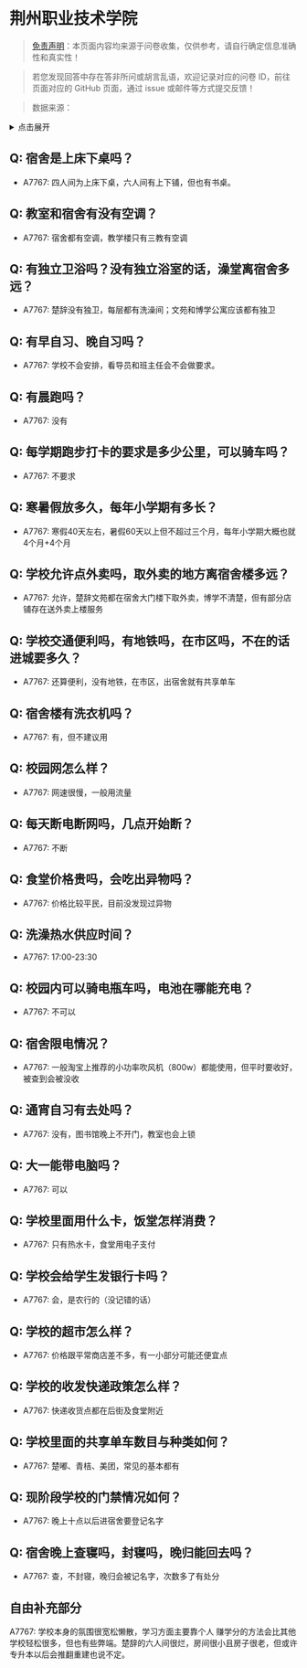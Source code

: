 # 荆州职业技术学院

> [免责声明](https://colleges.chat/#_3)：本页面内容均来源于问卷收集，仅供参考，请自行确定信息准确性和真实性！

> 若您发现回答中存在答非所问或胡言乱语，欢迎记录对应的问卷 ID，前往页面对应的 GitHub 页面，通过 issue 或邮件等方式提交反馈！

> 数据来源：

<details><summary>点击展开</summary>
<ul>
<li>A7767: 935649317@qq.com (2022 年 06 月)</li>
</ul>
</details>

## Q: 宿舍是上床下桌吗？

- A7767: 四人间为上床下桌，六人间有上下铺，但也有书桌。

## Q: 教室和宿舍有没有空调？

- A7767: 宿舍都有空调，教学楼只有三教有空调

## Q: 有独立卫浴吗？没有独立浴室的话，澡堂离宿舍多远？

- A7767: 楚辞没有独卫，每层都有洗澡间；文苑和博学公寓应该都有独卫

## Q: 有早自习、晚自习吗？

- A7767: 学校不会安排，看导员和班主任会不会做要求。

## Q: 有晨跑吗？

- A7767: 没有

## Q: 每学期跑步打卡的要求是多少公里，可以骑车吗？

- A7767: 不要求

## Q: 寒暑假放多久，每年小学期有多长？

- A7767: 寒假40天左右，暑假60天以上但不超过三个月，每年小学期大概也就4个月+4个月

## Q: 学校允许点外卖吗，取外卖的地方离宿舍楼多远？

- A7767: 允许，楚辞文苑都在宿舍大门楼下取外卖，博学不清楚，但有部分店铺存在送外卖上楼服务

## Q: 学校交通便利吗，有地铁吗，在市区吗，不在的话进城要多久？

- A7767: 还算便利，没有地铁，在市区，出宿舍就有共享单车

## Q: 宿舍楼有洗衣机吗？

- A7767: 有，但不建议用

## Q: 校园网怎么样？

- A7767: 网速很慢，一般用流量

## Q: 每天断电断网吗，几点开始断？

- A7767: 不断

## Q: 食堂价格贵吗，会吃出异物吗？

- A7767: 价格比较平民，目前没发现过异物

## Q: 洗澡热水供应时间？

- A7767: 17:00-23:30

## Q: 校园内可以骑电瓶车吗，电池在哪能充电？

- A7767: 不可以

## Q: 宿舍限电情况？

- A7767: 一般淘宝上推荐的小功率吹风机（800w）都能使用，但平时要收好，被查到会被没收

## Q: 通宵自习有去处吗？

- A7767: 没有，图书馆晚上不开门，教室也会上锁

## Q: 大一能带电脑吗？

- A7767: 可以

## Q: 学校里面用什么卡，饭堂怎样消费？

- A7767: 只有热水卡，食堂用电子支付

## Q: 学校会给学生发银行卡吗？

- A7767: 会，是农行的（没记错的话）

## Q: 学校的超市怎么样？

- A7767: 价格跟平常商店差不多，有一小部分可能还便宜点

## Q: 学校的收发快递政策怎么样？

- A7767: 快递收货点都在后街及食堂附近

## Q: 学校里面的共享单车数目与种类如何？

- A7767: 楚嘟、青桔、美团，常见的基本都有

## Q: 现阶段学校的门禁情况如何？

- A7767: 晚上十点以后进宿舍要登记名字

## Q: 宿舍晚上查寝吗，封寝吗，晚归能回去吗？

- A7767: 查，不封寝，晚归会被记名字，次数多了有处分

## 自由补充部分

A7767: 学校本身的氛围很宽松懒散，学习方面主要靠个人 赚学分的方法会比其他学校轻松很多，但也有些弊端。楚辞的六人间很烂，房间很小且房子很老，但或许专升本以后会推翻重建也说不定。